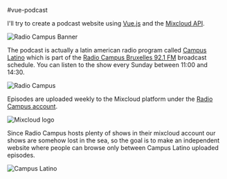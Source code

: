 #vue-podcast

I'll try to create a podcast website using [Vue.js](https://cli.vuejs.org/) and the [Mixcloud API](https://www.mixcloud.com/developers/).

![Radio Campus Banner](https://worlddomination.be/static/img/src/radiocampus.jpg)

The podcast is actually a latin american radio program called [Campus Latino](https://www.radiocampus.be/les-communautaires/campus-latino/) which is part of the [Radio Campus Bruxelles 92.1 FM](https://www.radiocampus.be) broadcast schedule. You can listen to the show every Sunday between 11:00 and 14:30.

![Radio Campus](https://static.pointculture.be/media/images/Radio_Campus_Bruxelles_studi.2e16d0ba.fill-1000x500-c100.jpg)

Episodes are uploaded weekly to the Mixcloud platform under the [Radio Campus account](https://www.mixcloud.com/radiocampusbruxelles/). 

![Mixcloud logo](https://lh3.googleusercontent.com/proxy/iNVOtvvK30VO-WRFGH6xISe-Z-ClJDoIDmWEDR3lQKTSNliE-FWgXwWPjELHEt2Stlb_ag03-B6kTTeHMoUgbr4eJU2CgQMb8NseHevZf_8_ag)

Since Radio Campus hosts plenty of shows in their mixcloud account our shows are somehow lost in the sea, so the goal is to make an independent website where people can browse only between Campus Latino uploaded episodes.

![Campus Latino](https://i1.sndcdn.com/avatars-000035004735-ai31p0-t500x500.jpg)